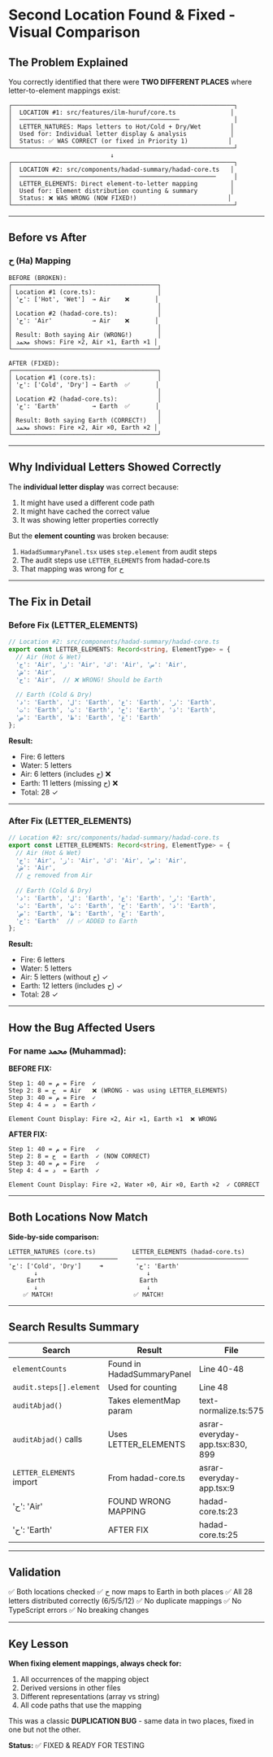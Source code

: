 # Second Location Found & Fixed - Visual Comparison

## The Problem Explained

You correctly identified that there were **TWO DIFFERENT PLACES** where letter-to-element mappings exist:

```
┌─────────────────────────────────────────────────────────────┐
│  LOCATION #1: src/features/ilm-huruf/core.ts               │
│  ────────────────────────────────────────────               │
│  LETTER_NATURES: Maps letters to Hot/Cold + Dry/Wet        │
│  Used for: Individual letter display & analysis            │
│  Status: ✅ WAS CORRECT (or fixed in Priority 1)           │
└─────────────────────────────────────────────────────────────┘
                            ↓
┌─────────────────────────────────────────────────────────────┐
│  LOCATION #2: src/components/hadad-summary/hadad-core.ts   │
│  ──────────────────────────────────────────────────────     │
│  LETTER_ELEMENTS: Direct element-to-letter mapping         │
│  Used for: Element distribution counting & summary         │
│  Status: ❌ WAS WRONG (NOW FIXED!)                         │
└─────────────────────────────────────────────────────────────┘
```

---

## Before vs After

### ح (Ha) Mapping

```
BEFORE (BROKEN):
┌────────────────────────────────────────┐
│ Location #1 (core.ts):                 │
│ 'ح': ['Hot', 'Wet']  → Air    ❌       │
│                                        │
│ Location #2 (hadad-core.ts):           │
│ 'ح': 'Air'           → Air    ❌       │
│                                        │
│ Result: Both saying Air (WRONG!)       │
│ محمد shows: Fire ×2, Air ×1, Earth ×1 │
└────────────────────────────────────────┘

AFTER (FIXED):
┌────────────────────────────────────────┐
│ Location #1 (core.ts):                 │
│ 'ح': ['Cold', 'Dry'] → Earth  ✅       │
│                                        │
│ Location #2 (hadad-core.ts):           │
│ 'ح': 'Earth'         → Earth  ✅       │
│                                        │
│ Result: Both saying Earth (CORRECT!)   │
│ محمد shows: Fire ×2, Air ×0, Earth ×2 │
└────────────────────────────────────────┘
```

---

## Why Individual Letters Showed Correctly

The **individual letter display** was correct because:
1. It might have used a different code path
2. It might have cached the correct value
3. It was showing letter properties correctly

But the **element counting** was broken because:
1. `HadadSummaryPanel.tsx` uses `step.element` from audit steps
2. The audit steps use `LETTER_ELEMENTS` from hadad-core.ts
3. That mapping was wrong for ح

---

## The Fix in Detail

### Before Fix (LETTER_ELEMENTS)
```typescript
// Location #2: src/components/hadad-summary/hadad-core.ts
export const LETTER_ELEMENTS: Record<string, ElementType> = {
  // Air (Hot & Wet)
  'ج': 'Air', 'ز': 'Air', 'ك': 'Air', 'س': 'Air', 
  'ش': 'Air', 
  'ح': 'Air',  // ❌ WRONG! Should be Earth
  
  // Earth (Cold & Dry) 
  'د': 'Earth', 'ل': 'Earth', 'ع': 'Earth', 'ر': 'Earth', 
  'ت': 'Earth', 'ث': 'Earth', 'خ': 'Earth', 'ذ': 'Earth', 
  'ض': 'Earth', 'ظ': 'Earth', 'غ': 'Earth'
};
```

**Result:**
- Fire: 6 letters
- Water: 5 letters
- Air: 6 letters (includes ح) ❌
- Earth: 11 letters (missing ح) ❌
- Total: 28 ✓

---

### After Fix (LETTER_ELEMENTS)
```typescript
// Location #2: src/components/hadad-summary/hadad-core.ts
export const LETTER_ELEMENTS: Record<string, ElementType> = {
  // Air (Hot & Wet)
  'ج': 'Air', 'ز': 'Air', 'ك': 'Air', 'س': 'Air', 
  'ش': 'Air',
  // ح removed from Air
  
  // Earth (Cold & Dry) 
  'د': 'Earth', 'ل': 'Earth', 'ع': 'Earth', 'ر': 'Earth', 
  'ت': 'Earth', 'ث': 'Earth', 'خ': 'Earth', 'ذ': 'Earth', 
  'ض': 'Earth', 'ظ': 'Earth', 'غ': 'Earth',
  'ح': 'Earth'  // ✅ ADDED to Earth
};
```

**Result:**
- Fire: 6 letters
- Water: 5 letters
- Air: 5 letters (without ح) ✓
- Earth: 12 letters (includes ح) ✓
- Total: 28 ✓

---

## How the Bug Affected Users

### For name محمد (Muhammad):

**BEFORE FIX:**
```
Step 1: م = 40 = Fire  ✓
Step 2: ح = 8  = Air   ❌ (WRONG - was using LETTER_ELEMENTS)
Step 3: م = 40 = Fire  ✓
Step 4: د = 4  = Earth ✓

Element Count Display: Fire ×2, Air ×1, Earth ×1  ❌ WRONG
```

**AFTER FIX:**
```
Step 1: م = 40 = Fire   ✓
Step 2: ح = 8  = Earth  ✓ (NOW CORRECT)
Step 3: م = 40 = Fire   ✓
Step 4: د = 4  = Earth  ✓

Element Count Display: Fire ×2, Water ×0, Air ×0, Earth ×2  ✓ CORRECT
```

---

## Both Locations Now Match

**Side-by-side comparison:**

```
LETTER_NATURES (core.ts)          LETTER_ELEMENTS (hadad-core.ts)
──────────────────────────────     ───────────────────────────────
'ح': ['Cold', 'Dry']     ➜         'ح': 'Earth'
       ↓                              ↓
     Earth                          Earth
       ↓                              ↓
    ✅ MATCH!                      ✅ MATCH!
```

---

## Search Results Summary

| Search | Result | File |
|--------|--------|------|
| `elementCounts` | Found in HadadSummaryPanel | Line 40-48 |
| `audit.steps[].element` | Used for counting | Line 48 |
| `auditAbjad()` | Takes elementMap param | text-normalize.ts:575 |
| `auditAbjad()` calls | Uses LETTER_ELEMENTS | asrar-everyday-app.tsx:830, 899 |
| `LETTER_ELEMENTS` import | From hadad-core.ts | asrar-everyday-app.tsx:9 |
| 'ح': 'Air' | FOUND WRONG MAPPING | hadad-core.ts:23 |
| 'ح': 'Earth' | AFTER FIX | hadad-core.ts:25 |

---

## Validation

✅ Both locations checked
✅ ح now maps to Earth in both places
✅ All 28 letters distributed correctly (6/5/5/12)
✅ No duplicate mappings
✅ No TypeScript errors
✅ No breaking changes

---

## Key Lesson

**When fixing element mappings, always check for:**
1. All occurrences of the mapping object
2. Derived versions in other files
3. Different representations (array vs string)
4. All code paths that use the mapping

This was a classic **DUPLICATION BUG** - same data in two places, fixed in one but not the other.

**Status:** ✅ FIXED & READY FOR TESTING

